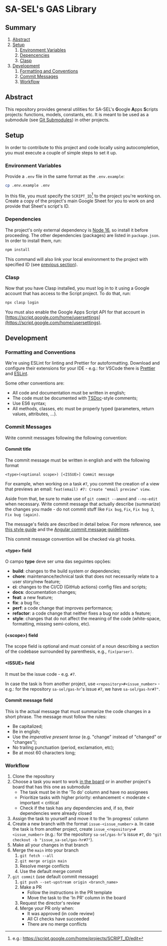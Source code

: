 # SA-SEL's GAS Library

## Summary

1. [Abstract](#abstract)
2. [Setup](#setup)
   1. [Environment Variables](#environment-variables)
   2. [Depencencies](#dependencies)
   3. [Clasp](#clasp)
3. [Development](#Developtment)
   1. [Formatting and Conventions](#formatting)
   2. [Commit Messages](#commit)
   3. [Workflow](#workflow)

## <a id="abstract"></a> Abstract

This repository provides general utilities for SA-SEL's **G**oogle **A**pps **S**cripts projects: functions, models, constants, etc. It is meant to be used as a submodule (see [Git Submodules](https://git-scm.com/book/en/v2/Git-Tools-Submodules)) in other projects.

## <a id="setup"></a> Setup

In order to contribute to this project and code locally using autocompletion, you must execute a couple of simple steps to set it up.

### <a id="envirnment-variables"></a> Environment Variables

Provide a `.env` file in the same format as the `.env.example`:

```bash
cp .env.example .env
```

In this file, you must specify the `SCRIPT_ID`[^1] to the project you're working on. Create a copy of the project's main Google Sheet for you to work on and provide that Sheet's script's ID.

[^1]: e.g.: https://script.google.com/home/projects/SCRIPT_ID/edit

### <a id="dependencies"></a> Dependencies

The project's only external dependency is [Node 16](https://nodejs.org/en/), so install it before proceeding. The other dependencies (packages) are listed in `package.json`. In order to install them, run:

```bash
npm install
```

This command will also link your local environment to the project with specified ID (see [previous section](#environment-variables)).

### <a id="clasp"></a> Clasp

Now that you have Clasp installed, you must log in to it using a Google account that has access to the Script project. To do that, run:

```bash
npx clasp login
```

You must also enable the Google Apps Script API for that account in [https://script.google.com/home/usersettings](https://script.google.com/home/usersettings).

## <a id="development"></a> Development

### <a id="formatting"></a> Formatting and Conventions

We're using ESLint for linting and Prettier for autoformatting. Download and configure their extensions for your IDE - e.g.: for VSCode there is [Prettier](https://marketplace.visualstudio.com/items?itemName=esbenp.prettier-vscode) and [ESLint](https://marketplace.visualstudio.com/items?itemName=dbaeumer.vscode-eslint).

Some other conventions are:

- All code and documentation must be written in english;
- The code must be documented with [TSDoc](https://tsdoc.org/)-style comments;
- Use ES6 syntax;
- All methods, classes, etc must be properly typed (parameters, return values, attributes, ...).

### <a id="commit"></a> Commit Messages

Write commit messages following the following convention:

#### Commit title

The commit message must be written in english and with the following format

```
<type>(<optional scope>) [<ISSUE>] Commit message
```

For example, when working on a task `#7`, you commit the creation of a view that previews an email: `feat(email) #7: Create "email preview" view`.

Aside from that, be sure to make use of `git commit --amend` and `--no-edit` when necessary. Write commit message that actually describe (summarize) the changes you made - do not commit stuff like `Fix bug`, `Fix`, `Fix bug 3`, `Fix bug (again)`.

The message's fields are described in detail below. For more reference, see [this style guide](https://www.conventionalcommits.org/en/v1.0.0/) and the [Angular commit message guidelines](https://github.com/angular/angular/blob/main/CONTRIBUTING.md#commit).

This commit message convention will be checked via git hooks.

#### **\<type\>** field

O campo **type** deve ser uma das seguintes opções:

- **build**: changes to the build system or dependencies;
- **chore**: maintenance/technical task that does not necessarily relate to a user story/new feature;
- **ci**: changes to the CI/CD (GitHub actions) config files and scripts;
- **docs**: documentation changes;
- **feat**: a new feature;
- **fix**: a bug fix;
- **perf**: a code change that improves performance;
- **refactor**: a code change that neither fixes a bug nor adds a feature;
- **style**: changes that do not affect the meaning of the code (white-space, formatting, missing semi-colons, etc).

#### **(\<scope\>)** field

The scope field is optional and must consist of a noun describing a section of the codebase surrounded by parenthesis, e.g., `fix(parser)`.

#### **\<ISSUE\>** field

It must be the issue code - e.g. `#7`.

In case the task is from another project, use `<repository>#<issue_number>` - e.g.: for the repository `sa-sel/gas-hr`'s issue `#7`, we have `sa-sel/gas-hr#7"`.

#### **Commit message** field

This is the actual message that must summarize the code changes in a short phrase. The message must follow the rules:

- Be capitalized;
- Be in english;
- Use the _imperative present tense_ (e.g. "change" instead of "changed" or "changes");
- No trailing punctuation (period, exclamation, etc);
- Be at most 60 characters long;

### <a id="workflow"></a> Workflow

1.  Clone the repository
2.  Choose a task you want to work [in the board](https://github.com/sa-sel/) or in another project's board that has this one as submodule
    - The task must be in the 'To do' column and have no assignees
    - Prioritize tasks with higher priority: enhancement < moderate < important < critical
    - Check if the task has any dependencies and, if so, their dependencies were already closed
3.  Assign the task to yourself and move it to the 'In progress' column
4.  Create a new branch with the format `issue-<issue_number>` a. In case the task is from another project, create `issue_<repository>#<issue_number>` (e.g.: for the repository `sa-sel/gas-hr`'s issue `#7`, do `"git checkout -b "issue_sa-sel/gas-hr#7"`).
5.  Make all your changes in that branch
6.  Merge the `main` into your branch
    1. `git fetch --all`
    2. `git merge origin main`
    3. Resolve merge conflicts
    4. Use the default merge commit
7.  `git commit` (use default commit message)
    1.  `git push --set-upstream origin <branch_name>`
    2.  Make a PR
        - Follow the instructions in the PR template
        - Move the task to the 'In PR' column in the board
    3.  Request the director's review
    4.  Merge your PR only when:
        - It was approved (in code review)
        - All CI checks have succeeded
        - There are no merge conflicts
